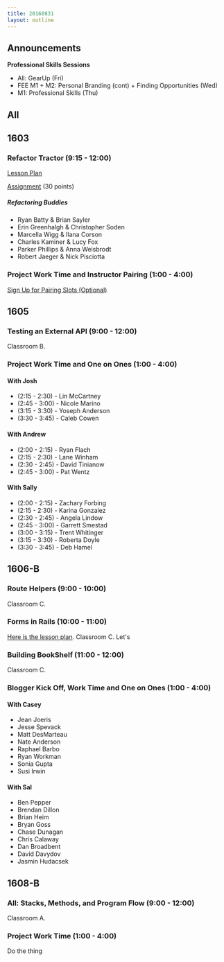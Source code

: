 ```yaml
---
title: 20160831
layout: outline
---
```


## Announcements
**Professional Skills Sessions**

* All: GearUp (Fri)
* FEE M1 + M2: Personal Branding (cont) + Finding Opportunities (Wed)
* M1: Professional Skills (Thu)

## All

## 1603

### Refactor Tractor (9:15 - 12:00)

[Lesson Plan](https://github.com/turingschool/lesson_plans/blob/master/ruby_04-apis_and_scalability/js_refactor_tractor.md)

[Assignment](https://gist.github.com/rrgayhart/b54ae172003f08e18cb6f1c352369785) (30 points)

##### Refactoring Buddies

* Ryan Batty & Brian Sayler
* Erin Greenhalgh & Christopher Soden
* Marcella Wigg & Ilana Corson
* Charles Kaminer & Lucy Fox
* Parker Phillips & Anna Weisbrodt
* Robert Jaeger & Nick Pisciotta

### Project Work Time and Instructor Pairing (1:00 - 4:00)

[Sign Up for Pairing Slots (Optional)](https://public.etherpad-mozilla.org/p/instructor-pairing)

## 1605

### Testing an External API (9:00 - 12:00)

Classroom B.

### Project Work Time and One on Ones (1:00 - 4:00)

#### With Josh

* (2:15 - 2:30) - Lin McCartney
* (2:45 - 3:00) - Nicole Marino
* (3:15 - 3:30) - Yoseph Anderson
* (3:30 - 3:45) - Caleb Cowen

#### With Andrew

* (2:00 - 2:15) - Ryan Flach
* (2:15 - 2:30) - Lane Winham
* (2:30 - 2:45) - David Tinianow
* (2:45 - 3:00) - Pat Wentz

#### With Sally

* (2:00 - 2:15) - Zachary Forbing
* (2:15 - 2:30) - Karina Gonzalez
* (2:30 - 2:45) - Angela Lindow
* (2:45 - 3:00) - Garrett Smestad
* (3:00 - 3:15) - Trent Whitinger
* (3:15 - 3:30) - Roberta Doyle
* (3:30 - 3:45) - Deb Hamel


## 1606-B

### Route Helpers (9:00 - 10:00)

Classroom C.


### Forms in Rails (10:00 - 11:00)

[Here is the lesson plan](https://github.com/turingschool/lesson_plans/blob/master/ruby_02-web_applications_with_ruby/outlines/forms_primer.markdown). Classroom C. Let's

### Building BookShelf (11:00 - 12:00)

Classroom C.

### Blogger Kick Off, Work Time and One on Ones (1:00 - 4:00)


#### With Casey

* Jean Joeris
* Jesse Spevack
* Matt DesMarteau
* Nate Anderson
* Raphael Barbo
* Ryan Workman
* Sonia Gupta
* Susi Irwin

#### With Sal

* Ben Pepper
* Brendan Dillon
* Brian Heim
* Bryan Goss
* Chase Dunagan
* Chris Calaway
* Dan Broadbent
* David Davydov
* Jasmin Hudacsek

## 1608-B

### All: Stacks, Methods, and Program Flow (9:00 - 12:00)

Classroom A.

### Project Work Time (1:00 - 4:00)

Do the thing
